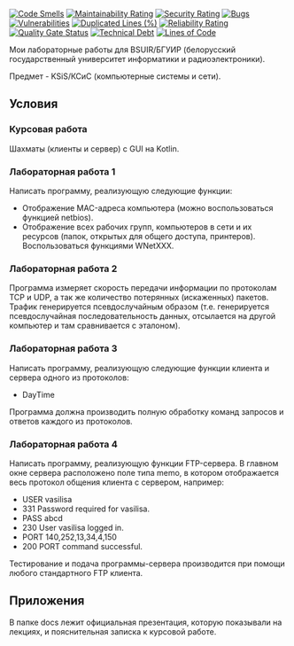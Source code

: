 [![Code Smells][code_smells_badge]][code_smells_link]
[![Maintainability Rating][maintainability_rating_badge]][maintainability_rating_link]
[![Security Rating][security_rating_badge]][security_rating_link]
[![Bugs][bugs_badge]][bugs_link]
[![Vulnerabilities][vulnerabilities_badge]][vulnerabilities_link]
[![Duplicated Lines (%)][duplicated_lines_density_badge]][duplicated_lines_density_link]
[![Reliability Rating][reliability_rating_badge]][reliability_rating_link]
[![Quality Gate Status][quality_gate_status_badge]][quality_gate_status_link]
[![Technical Debt][technical_debt_badge]][technical_debt_link]
[![Lines of Code][lines_of_code_badge]][lines_of_code_link]

Мои лабораторные работы для BSUIR/БГУИР (белорусский государственный университет информатики и радиоэлектроники).

Предмет - KSiS/КСиС (компьютерные системы и сети).

## Условия

### Курсовая работа

Шахматы (клиенты и сервер) с GUI на Kotlin.

### Лабораторная работа 1

Написать программу, реализующую следующие функции:

* Отображение MAC-адреса компьютера (можно воспользоваться функцией netbios).
* Отображение всех рабочих групп, компьютеров в сети и их ресурсов (папок, открытых для общего доступа, принтеров).
  Воспользоваться функциями WNetXXX.

### Лабораторная работа 2

Программа измеряет скорость передачи информации по протоколам TCP и UDP, а так же количество потерянных (искаженных)
пакетов.
Трафик генерируется псевдослучайным образом (т.е. генерируется псевдослучайная последовательность данных, отсылается на
другой компьютер и там сравнивается с эталоном).

### Лабораторная работа 3

Написать программу, реализующую следующие функции клиента и сервера одного из протоколов:

* DayTime

Программа должна производить полную обработку команд запросов и ответов каждого из протоколов.

### Лабораторная работа 4

Написать программу, реализующую функции FTP-сервера. В главном окне сервера расположено поле типа memo, в котором
отображается весь протокол общения клиента с сервером, например:

* USER vasilisa
* 331 Password required for vasilisa.
* PASS abcd
* 230 User vasilisa logged in.
* PORT 140,252,13,34,4,150
* 200 PORT command successful.

Тестирование и подача программы-сервера производится при помощи любого стандартного FTP клиента.

## Приложения

В папке docs лежит официальная презентация, которую показывали на лекциях, и пояснительная записка к курсовой работе.

<!----------------------------------------------------------------------------->

[code_smells_badge]: https://sonarcloud.io/api/project_badges/measure?project=Hummel009_Computer-Systems-and-Networks&metric=code_smells

[code_smells_link]: https://sonarcloud.io/summary/overall?id=Hummel009_Computer-Systems-and-Networks

[maintainability_rating_badge]: https://sonarcloud.io/api/project_badges/measure?project=Hummel009_Computer-Systems-and-Networks&metric=sqale_rating

[maintainability_rating_link]: https://sonarcloud.io/summary/overall?id=Hummel009_Computer-Systems-and-Networks

[security_rating_badge]: https://sonarcloud.io/api/project_badges/measure?project=Hummel009_Computer-Systems-and-Networks&metric=security_rating

[security_rating_link]: https://sonarcloud.io/summary/overall?id=Hummel009_Computer-Systems-and-Networks

[bugs_badge]: https://sonarcloud.io/api/project_badges/measure?project=Hummel009_Computer-Systems-and-Networks&metric=bugs

[bugs_link]: https://sonarcloud.io/summary/overall?id=Hummel009_Computer-Systems-and-Networks

[vulnerabilities_badge]: https://sonarcloud.io/api/project_badges/measure?project=Hummel009_Computer-Systems-and-Networks&metric=vulnerabilities

[vulnerabilities_link]: https://sonarcloud.io/summary/overall?id=Hummel009_Computer-Systems-and-Networks

[duplicated_lines_density_badge]: https://sonarcloud.io/api/project_badges/measure?project=Hummel009_Computer-Systems-and-Networks&metric=duplicated_lines_density

[duplicated_lines_density_link]: https://sonarcloud.io/summary/overall?id=Hummel009_Computer-Systems-and-Networks

[reliability_rating_badge]: https://sonarcloud.io/api/project_badges/measure?project=Hummel009_Computer-Systems-and-Networks&metric=reliability_rating

[reliability_rating_link]: https://sonarcloud.io/summary/overall?id=Hummel009_Computer-Systems-and-Networks

[quality_gate_status_badge]: https://sonarcloud.io/api/project_badges/measure?project=Hummel009_Computer-Systems-and-Networks&metric=alert_status

[quality_gate_status_link]: https://sonarcloud.io/summary/overall?id=Hummel009_Computer-Systems-and-Networks

[technical_debt_badge]: https://sonarcloud.io/api/project_badges/measure?project=Hummel009_Computer-Systems-and-Networks&metric=sqale_index

[technical_debt_link]: https://sonarcloud.io/summary/overall?id=Hummel009_Computer-Systems-and-Networks

[lines_of_code_badge]: https://sonarcloud.io/api/project_badges/measure?project=Hummel009_Computer-Systems-and-Networks&metric=ncloc

[lines_of_code_link]: https://sonarcloud.io/summary/overall?id=Hummel009_Computer-Systems-and-Networks

